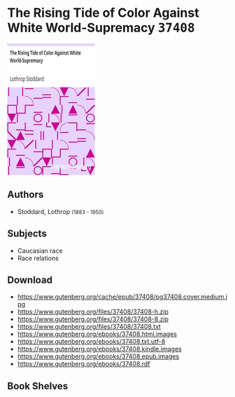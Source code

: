 # The Rising Tide of Color Against White World-Supremacy <kbd>37408</kbd>

![](./cover.medium.jpg "")

## Authors


 - Stoddard, Lothrop <small>(1883 - 1950)</small>

## Subjects


 - Caucasian race
 - Race relations

## Download


 - https://www.gutenberg.org/cache/epub/37408/pg37408.cover.medium.jpg
 - https://www.gutenberg.org/files/37408/37408-h.zip
 - https://www.gutenberg.org/files/37408/37408-8.zip
 - https://www.gutenberg.org/files/37408/37408.txt
 - https://www.gutenberg.org/ebooks/37408.html.images
 - https://www.gutenberg.org/ebooks/37408.txt.utf-8
 - https://www.gutenberg.org/ebooks/37408.kindle.images
 - https://www.gutenberg.org/ebooks/37408.epub.images
 - https://www.gutenberg.org/ebooks/37408.rdf

## Book Shelves


